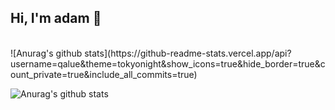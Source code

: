 <h2>Hi, I'm adam 👋</h2>

<br>
![Anurag's github stats](https://github-readme-stats.vercel.app/api?username=qalue&theme=tokyonight&show_icons=true&hide_border=true&count_private=true&include_all_commits=true)

![Anurag's github stats](https://github-readme-stats.vercel.app/api/top-langs/?username=qalue&theme=tokyonight&hide_border=true&layout=compact)

